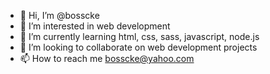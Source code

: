 - 👋 Hi, I’m @bosscke
- 👀 I’m interested in web development 
- 🌱 I’m currently learning html, css, sass, javascript, node.js
- 💞️ I’m looking to collaborate on web development projects 
- 📫 How to reach me bosscke@yahoo.com

<!---
bosscke/bosscke is a ✨ special ✨ repository because its `README.md` (this file) appears on your GitHub profile.
You can click the Preview link to take a look at your changes.
--->
